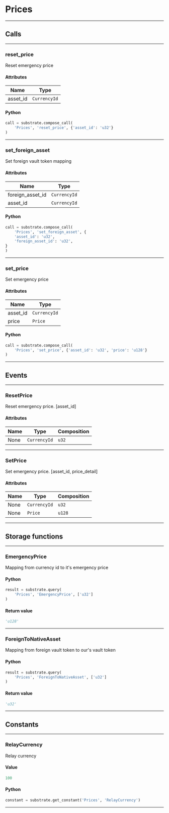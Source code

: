 
# Prices

---------
## Calls

---------
### reset_price
Reset emergency price
#### Attributes
| Name | Type |
| -------- | -------- | 
| asset_id | `CurrencyId` | 

#### Python
```python
call = substrate.compose_call(
    'Prices', 'reset_price', {'asset_id': 'u32'}
)
```

---------
### set_foreign_asset
Set foreign vault token mapping
#### Attributes
| Name | Type |
| -------- | -------- | 
| foreign_asset_id | `CurrencyId` | 
| asset_id | `CurrencyId` | 

#### Python
```python
call = substrate.compose_call(
    'Prices', 'set_foreign_asset', {
    'asset_id': 'u32',
    'foreign_asset_id': 'u32',
}
)
```

---------
### set_price
Set emergency price
#### Attributes
| Name | Type |
| -------- | -------- | 
| asset_id | `CurrencyId` | 
| price | `Price` | 

#### Python
```python
call = substrate.compose_call(
    'Prices', 'set_price', {'asset_id': 'u32', 'price': 'u128'}
)
```

---------
## Events

---------
### ResetPrice
Reset emergency price. \[asset_id\]
#### Attributes
| Name | Type | Composition
| -------- | -------- | -------- |
| None | `CurrencyId` | ```u32```

---------
### SetPrice
Set emergency price. \[asset_id, price_detail\]
#### Attributes
| Name | Type | Composition
| -------- | -------- | -------- |
| None | `CurrencyId` | ```u32```
| None | `Price` | ```u128```

---------
## Storage functions

---------
### EmergencyPrice
 Mapping from currency id to it&#x27;s emergency price

#### Python
```python
result = substrate.query(
    'Prices', 'EmergencyPrice', ['u32']
)
```

#### Return value
```python
'u128'
```
---------
### ForeignToNativeAsset
 Mapping from foreign vault token to our&#x27;s vault token

#### Python
```python
result = substrate.query(
    'Prices', 'ForeignToNativeAsset', ['u32']
)
```

#### Return value
```python
'u32'
```
---------
## Constants

---------
### RelayCurrency
 Relay currency
#### Value
```python
100
```
#### Python
```python
constant = substrate.get_constant('Prices', 'RelayCurrency')
```
---------